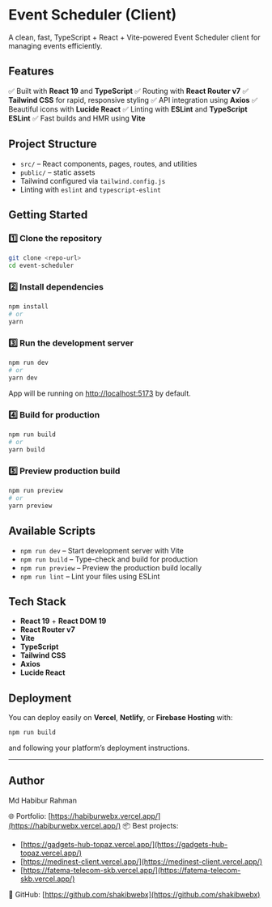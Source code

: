 # Event Scheduler (Client)

A clean, fast, TypeScript + React + Vite-powered Event Scheduler client for managing events efficiently.

## Features

✅ Built with **React 19** and **TypeScript**
✅ Routing with **React Router v7**
✅ **Tailwind CSS** for rapid, responsive styling
✅ API integration using **Axios**
✅ Beautiful icons with **Lucide React**
✅ Linting with **ESLint** and **TypeScript ESLint**
✅ Fast builds and HMR using **Vite**

## Project Structure

* `src/` – React components, pages, routes, and utilities
* `public/` – static assets
* Tailwind configured via `tailwind.config.js`
* Linting with `eslint` and `typescript-eslint`

## Getting Started

### 1️⃣ Clone the repository

```bash
git clone <repo-url>
cd event-scheduler
```

### 2️⃣ Install dependencies

```bash
npm install
# or
yarn
```

### 3️⃣ Run the development server

```bash
npm run dev
# or
yarn dev
```

App will be running on [http://localhost:5173](http://localhost:5173) by default.

### 4️⃣ Build for production

```bash
npm run build
# or
yarn build
```

### 5️⃣ Preview production build

```bash
npm run preview
# or
yarn preview
```

## Available Scripts

* `npm run dev` – Start development server with Vite
* `npm run build` – Type-check and build for production
* `npm run preview` – Preview the production build locally
* `npm run lint` – Lint your files using ESLint

## Tech Stack

* **React 19** + **React DOM 19**
* **React Router v7**
* **Vite**
* **TypeScript**
* **Tailwind CSS**
* **Axios**
* **Lucide React**

## Deployment

You can deploy easily on **Vercel**, **Netlify**, or **Firebase Hosting** with:

```bash
npm run build
```

and following your platform’s deployment instructions.

---

## Author

Md Habibur Rahman

🌐 Portfolio: [https://habiburwebx.vercel.app/](https://habiburwebx.vercel.app/)
📦 Best projects:

* [https://gadgets-hub-topaz.vercel.app/](https://gadgets-hub-topaz.vercel.app/)
* [https://medinest-client.vercel.app/](https://medinest-client.vercel.app/)
* [https://fatema-telecom-skb.vercel.app/](https://fatema-telecom-skb.vercel.app/)

🐙 GitHub: [https://github.com/shakibwebx](https://github.com/shakibwebx)
